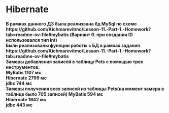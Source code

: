 <h1>Hibernate</h1>

<h4>
В рамках данного ДЗ была реализвана бд MySql по схеме https://github.com/Kichmarevitmo/Lesson-11.-Part-1.-Homework?tab=readme-ov-file#mybatis (Вариант 0. при создании ID использовался тип int)<br>
Были реализованы функции работы с БД в рамках задания https://github.com/Kichmarevitmo/Lesson-11.-Part-1.-Homework?tab=readme-ov-file#mybatis<br>
Замеры добавления записей в таблицу Pets c помощью трех инструментов:<br>
MyBatis 1107 мс<br>
Hibernate 2799 мс<br>
jdbc 744 мс<br>
Замеры получения всех записей из таблицы Pets(на момент замера в таблице было 705 записей)
MyBatis 594 мс<br>
Hibernate 1642 мс<br>
jdbc 443 мс<br> </h4>
